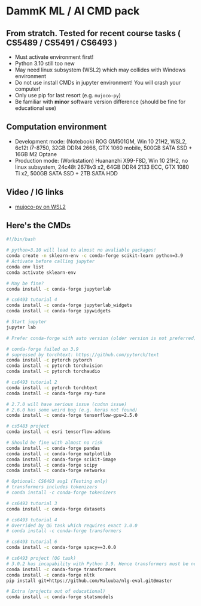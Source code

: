 # DammK ML / AI CMD pack #

## From stratch. Tested for recent course tasks ( CS5489 / CS5491 / CS6493 ) ##

- Must activate environment first!
- Python 3.10 still too new
- May need linux subsystem (WSL2) which may collides with Windows environment
- Do not use install CMDs in jupyter environment! You will crash your computer!
- Only use pip for last resort (e.g. `mujoco-py`)
- Be familiar with **minor** software version difference (should be fine for educational use)

## Computation environment ##

- Development mode: (Notebook) ROG GM501GM, Win 10 21H2, WSL2, 6c12t i7-8750, 32GB DDR4 2666, GTX 1060 mobile, 500GB SATA SSD + 16GB M2 Optane
- Production mode: (Workstation) Huananzhi X99-F8D, Win 10 21H2, no linux subsystem, 24c48t 2678v3 x2, 64GB DDR4 2133 ECC, GTX 1080 Ti x2, 500GB SATA SSD + 2TB SATA HDD

## Video / IG links ##

- [mujoco-py on WSL2](https://www.youtube.com/watch?v=6LmCVQ0zov8&ab_channel=6DAMMK9)

## Here's the CMDs ##

```bash
#!/bin/bash

# python=3.10 will lead to almost no avaliable packages!
conda create -n sklearn-env -c conda-forge scikit-learn python=3.9
# Activate before calling jupyter
conda env list
conda activate sklearn-env

# May be fine?
conda install -c conda-forge jupyterlab

# cs6493 tutorial 4
conda install -c conda-forge jupyterlab_widgets
conda install -c conda-forge ipywidgets

# Start jupyter
jupyter lab

# Prefer conda-forge with auto version (older version is not preferred)

# conda-forge failed on 3.9
# supressed by torchtext: https://github.com/pytorch/text
conda install -c pytorch pytorch
conda install -c pytorch torchvision
conda install -c pytorch torchaudio

# cs6493 tutorial 2
conda install -c pytorch torchtext
conda install -c conda-forge ray-tune

# 2.7.0 will have serious issue (cudnn issue)
# 2.6.0 has some weird bug (e.g. keras not found)
conda install -c conda-forge tensorflow-gpu=2.5.0

# cs5483 project
conda install -c esri tensorflow-addons

# Should be fine with almost no risk
conda install -c conda-forge pandas
conda install -c conda-forge matplotlib
conda install -c conda-forge scikit-image
conda install -c conda-forge scipy
conda install -c conda-forge networkx

# Optional: CS6493 asg1 (Testing only)
# transformers includes tokenizers
# conda install -c conda-forge tokenizers

# cs6493 tutorial 3
conda install -c conda-forge datasets

# cs6493 tutorial 4
# Overrided by QG task which requires exact 3.0.0
# conda install -c conda-forge transformers

# cs6493 tutorial 6
conda install -c conda-forge spacy==3.0.0

# cs6493 project (QG task)
# 3.0.2 has incapability with Python 3.9. Hence transformers must be newer then 4.0
conda install -c conda-forge transformers
conda install -c conda-forge nltk
pip install git+https://github.com/Maluuba/nlg-eval.git@master

# Extra (projects out of educational)
conda install -c conda-forge statsmodels
```
